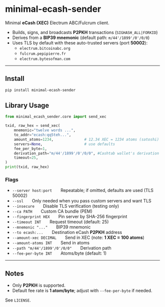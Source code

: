 # minimal-ecash-sender

Minimal **eCash (XEC)** Electrum ABC/Fulcrum client.

- Builds, signs, and broadcasts **P2PKH** transactions (`SIGHASH_ALL|FORKID`)
- Derives from a **BIP39 mnemonic** (default path: `m/44'/1899'/0'/0/0`)
- Uses TLS by default with these auto-trusted servers (port **50002**):
  - `electrum.bitcoinabc.org`
  - `fulcrum.pepipierre.fr`
  - `electrum.bytesofman.com`

---

## Install

```bash
pip install minimal-ecash-sender
```

## Library Usage

```python
from minimal_ecash_sender.core import send_xec

txid, raw_hex = send_xec(
    mnemonic="twelve words ...",
    to_addr="ecash:qq5teh...",
    amount_atoms=1234,              # 12.34 XEC = 1234 atoms (satoshi)
    servers=None,                   # use defaults
    fee_per_byte=1,
    derivation_path="m/44'/1899'/0'/0/0", #Cashtab wallet's derivation path
    timeout=25,
)
print(txid, raw_hex)
```
### Flags

- `--server host:port`  Repeatable; if omitted, defaults are used (TLS 50002)
- `--ssl`  Only needed when you pass custom servers and want TLS
- `--insecure`  Disable TLS verification (testing only)
- `--ca PATH`  Custom CA bundle (PEM)
- `--fingerprint HEX`  Pin server by SHA-256 fingerprint
- `--timeout INT`  Request timeout (default: 25)
- `--mnemonic "..."`  BIP39 mnemonic
- `--to ecash:...`  Destination eCash **P2PKH** address
- `--amount-xec DECIMAL`  Send in XEC (note: **1 XEC = 100 atoms**)
- `--amount-atoms INT`  Send in atoms
- `--path "m/44'/1899'/0'/0/0"`  Derivation path
- `--fee-per-byte INT`  Atoms/byte (default: 1)
---

## Notes

- Only **P2PKH** is supported.
- Default fee rate is **1 atom/byte**; adjust with `--fee-per-byte` if needed.

See `LICENSE`.